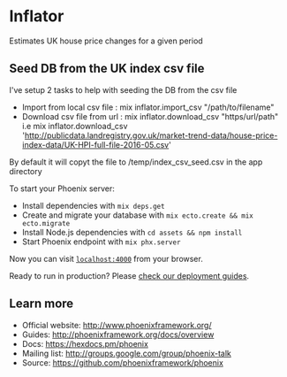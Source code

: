 # Inflator

Estimates UK house price changes for a given period

## Seed DB from the UK index csv file
  I've setup 2 tasks to help with seeding the DB from the csv file
  * Import from local csv file : mix inflator.import_csv "/path/to/filename"
  * Download csv file from url : mix inflator.download_csv "https/url/path" i.e
  mix inflator.download_csv 'http://publicdata.landregistry.gov.uk/market-trend-data/house-price-index-data/UK-HPI-full-file-2016-05.csv'

  By default it will copyt the file to /temp/index_csv_seed.csv in the app directory

To start your Phoenix server:

  * Install dependencies with `mix deps.get`
  * Create and migrate your database with `mix ecto.create && mix ecto.migrate`
  * Install Node.js dependencies with `cd assets && npm install`
  * Start Phoenix endpoint with `mix phx.server`

Now you can visit [`localhost:4000`](http://localhost:4000) from your browser.

Ready to run in production? Please [check our deployment guides](http://www.phoenixframework.org/docs/deployment).

## Learn more

  * Official website: http://www.phoenixframework.org/
  * Guides: http://phoenixframework.org/docs/overview
  * Docs: https://hexdocs.pm/phoenix
  * Mailing list: http://groups.google.com/group/phoenix-talk
  * Source: https://github.com/phoenixframework/phoenix
